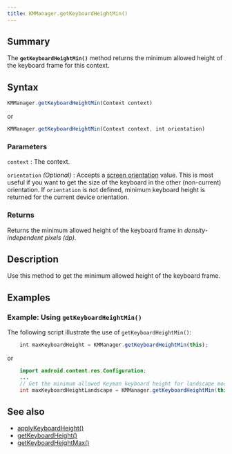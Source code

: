 ```yaml
---
title: KMManager.getKeyboardHeightMin()
---
```


## Summary

The **`getKeyboardHeightMin()`** method returns the minimum allowed height of the keyboard frame for this context.

## Syntax

``` javascript
KMManager.getKeyboardHeightMin(Context context)
```
or
``` javascript
KMManager.getKeyboardHeightMin(Context context, int orientation)
```

### Parameters

`context`
:   The context.

`orientation` _(Optional)_
: Accepts a [screen orientation](https://developer.android.com/training/multiscreen/screensizes#TaskUseOriQuali) value. This is most useful if you want to get the size of the keyboard in the other (non-current) orientation. If `orientation` is not defined, minimum keyboard height is returned for the current device orientation.

### Returns

Returns the minimum allowed height of the keyboard frame in *density-independent pixels
(dp)*.

## Description

Use this method to get the minimum allowed height of the keyboard frame.

## Examples

### Example: Using `getKeyboardHeightMin()`

The following script illustrate the use of `getKeyboardHeightMin()`:

``` javascript
    int maxKeyboardHeight = KMManager.getKeyboardHeightMin(this);
```
or
```java
    import android.content.res.Configuration;
    ...
    // Get the minimum allowed Keyman keyboard height for landscape mode.
    int maxKeyboardHeightLandscape = KMManager.getKeyboardHeightMin(this, Configuration.ORIENTATION_LANDSCAPE);
```

## See also

-   [applyKeyboardHeight()](applyKeyboardHeight)
-   [getKeyboardHeight()](getKeyboardHeight)
-   [getKeyboardHeightMax()](getKeyboardHeightMax)
